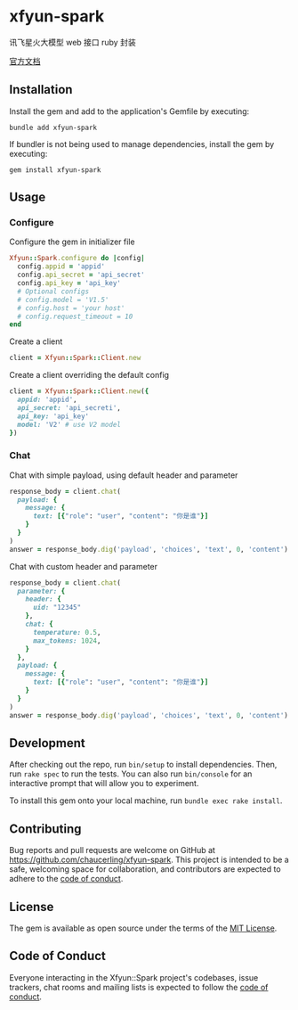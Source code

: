 # xfyun-spark

讯飞星火大模型 web 接口 ruby 封装

[官方文档](https://www.xfyun.cn/doc/spark/Web.html)

## Installation

Install the gem and add to the application's Gemfile by executing:

`bundle add xfyun-spark`

If bundler is not being used to manage dependencies, install the gem by executing:

`gem install xfyun-spark`

## Usage

### Configure

Configure the gem in initializer file

```ruby
Xfyun::Spark.configure do |config|
  config.appid = 'appid'
  config.api_secret = 'api_secret'
  config.api_key = 'api_key'
  # Optional configs
  # config.model = 'V1.5'
  # config.host = 'your host'
  # config.request_timeout = 10
end
```

Create a client

```ruby
client = Xfyun::Spark::Client.new
```

Create a client overriding the default config

```ruby
client = Xfyun::Spark::Client.new({
  appid: 'appid',
  api_secret: 'api_secreti',
  api_key: 'api_key'
  model: 'V2' # use V2 model
})
```

### Chat

Chat with simple payload, using default header and parameter

```ruby
response_body = client.chat(
  payload: {
    message: {
      text: [{"role": "user", "content": "你是谁"}]
    }
  }
)
answer = response_body.dig('payload', 'choices', 'text', 0, 'content')
```

Chat with custom header and parameter

```ruby
response_body = client.chat(
  parameter: {
    header: {
      uid: "12345"
    },
    chat: {
      temperature: 0.5,
      max_tokens: 1024,
    }
  },
  payload: {
    message: {
      text: [{"role": "user", "content": "你是谁"}]
    }
  }
)
answer = response_body.dig('payload', 'choices', 'text', 0, 'content')
```

## Development

After checking out the repo, run `bin/setup` to install dependencies. Then, run `rake spec` to run the tests. You can also run `bin/console` for an interactive prompt that will allow you to experiment.

To install this gem onto your local machine, run `bundle exec rake install`.

## Contributing

Bug reports and pull requests are welcome on GitHub at <https://github.com/chaucerling/xfyun-spark>. This project is intended to be a safe, welcoming space for collaboration, and contributors are expected to adhere to the [code of conduct](https://github.com/chaucerling/xfyun-spark/blob/master/CODE_OF_CONDUCT.md).

## License

The gem is available as open source under the terms of the [MIT License](https://opensource.org/licenses/MIT).

## Code of Conduct

Everyone interacting in the Xfyun::Spark project's codebases, issue trackers, chat rooms and mailing lists is expected to follow the [code of conduct](https://github.com/chaucerling/xfyun-spark/blob/master/CODE_OF_CONDUCT.md).

